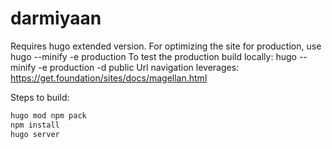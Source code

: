 # darmiyaan
Requires hugo extended version.
For optimizing the site for production, use hugo --minify -e production
To test the production build locally: hugo --minify -e production -d public
Url navigation leverages: https://get.foundation/sites/docs/magellan.html

Steps to build:
```bash
hugo mod npm pack
npm install
hugo server
```
